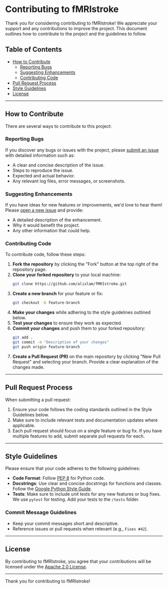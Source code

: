 # Contributing to fMRIstroke

Thank you for considering contributing to fMRIstroke! We appreciate your support and any contributions to improve the project. This document outlines how to contribute to the project and the guidelines to follow.

## Table of Contents
- [How to Contribute](#how-to-contribute)
  - [Reporting Bugs](#reporting-bugs)
  - [Suggesting Enhancements](#suggesting-enhancements)
  - [Contributing Code](#contributing-code)
- [Pull Request Process](#pull-request-process)
- [Style Guidelines](#style-guidelines)
- [License](#license)

---

## How to Contribute

There are several ways to contribute to this project:

### Reporting Bugs

If you discover any bugs or issues with the project, please [submit an issue](https://github.com/alixlam/fMRIstroke/issues) with detailed information such as:
- A clear and concise description of the issue.
- Steps to reproduce the issue.
- Expected and actual behavior.
- Any relevant log files, error messages, or screenshots.

### Suggesting Enhancements

If you have ideas for new features or improvements, we'd love to hear them! Please [open a new issue](https://github.com/alixlam/fMRIstroke/issues/new) and provide:
- A detailed description of the enhancement.
- Why it would benefit the project.
- Any other information that could help.

### Contributing Code

To contribute code, follow these steps:
1. **Fork the repository** by clicking the "Fork" button at the top right of the repository page.
2. **Clone your forked repository** to your local machine:
   ```bash
   git clone https://github.com/alixlam/fMRIstroke.git
   ```
3. **Create a new branch** for your feature or fix:
   ```bash
   git checkout -b feature-branch
   ```
4. **Make your changes** while adhering to the style guidelines outlined below.
5. **Test your changes** to ensure they work as expected.
6. **Commit your changes** and push them to your forked repository:
   ```bash
   git add .
   git commit -m "Description of your changes"
   git push origin feature-branch
   ```
7. **Create a Pull Request (PR)** on the main repository by clicking "New Pull Request" and selecting your branch. Provide a clear explanation of the changes made.

---

## Pull Request Process

When submitting a pull request:
1. Ensure your code follows the coding standards outlined in the Style Guidelines below.
2. Make sure to include relevant tests and documentation updates where applicable.
3. Each pull request should focus on a single feature or bug fix. If you have multiple features to add, submit separate pull requests for each.

---

## Style Guidelines

Please ensure that your code adheres to the following guidelines:

- **Code Format**: Follow [PEP 8](https://www.python.org/dev/peps/pep-0008/) for Python code.
- **Docstrings**: Use clear and concise docstrings for functions and classes. Follow the [Google Python Style Guide](https://google.github.io/styleguide/pyguide.html).
- **Tests**: Make sure to include unit tests for any new features or bug fixes. We use `pytest` for testing. Add your tests to the `/tests` folder.

### Commit Message Guidelines

- Keep your commit messages short and descriptive.
- Reference issues or pull requests when relevant (e.g., `Fixes #42`).

---

## License

By contributing to fMRIstroke, you agree that your contributions will be licensed under the [Apache 2.0 License](./LICENSE).

---

Thank you for contributing to fMRIstroke!


